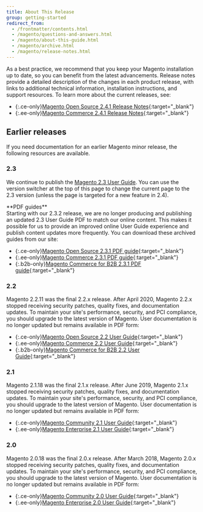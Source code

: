 ```yaml
---
title: About This Release
group: getting-started
redirect_from:
  - /frontmatter/contents.html
  - /magento/questions-and-answers.html
  - /magento/about-this-guide.html
  - /magento/archive.html
  - /magento/release-notes.html
---
```


As a best practice, we recommend that you keep your Magento installation up to date, so you can benefit from the latest advancements. Release notes provide a detailed description of the changes in each product release, with links to additional technical information, installation instructions, and support resources. To learn more about the current releases, see:

- {:.ce-only}[Magento Open Source 2.4.1 Release Notes][2]{:target="_blank"}
- {:.ee-only}[Magento Commerce 2.4.1 Release Notes][1]{:target="_blank"}

## Earlier releases

If you need documentation for an earlier Magento minor release, the following resources are available.

### 2.3

We continue to publish the [Magento 2.3 User Guide][21]. You can use the version switcher at the top of this page to change the current page to the 2.3 version (unless the page is targeted for a new feature in 2.4).

<div class="bs-callout-info" markdown="1">
**PDF guides**<br/>
Starting with our 2.3.2 release, we are no longer producing and publishing an updated 2.3 User Guide PDF to match our online content. This makes it possible for us to provide an improved online User Guide experience and publish content updates more frequently. You can download these archived guides from our site:

- {:.ce-only}[Magento Open Source 2.3.1 PDF guide][20]{:target="_blank"}
- {:.ee-only}[Magento Commerce 2.3.1 PDF guide][18]{:target="_blank"}
- {:.b2b-only}[Magento Commerce for B2B 2.3.1 PDF guide][19]{:target="_blank"}

</div>

### 2.2

Magento 2.2.11 was the final 2.2.x release. After April 2020, Magento 2.2.x stopped receiving security patches, quality fixes, and documentation updates. To maintain your site's performance, security, and PCI compliance, you should upgrade to the latest version of Magento. User documentation is no longer updated but remains available in PDF form:

- {:.ce-only}[Magento Open Source 2.2 User Guide][6]{:target="_blank"}
- {:.ee-only}[Magento Commerce 2.2 User Guide][7]{:target="_blank"}
- {:.b2b-only}[Magento Commerce for B2B 2.2 User Guide][8]{:target="_blank"}

### 2.1

Magento 2.1.18 was the final 2.1.x release. After June 2019, Magento 2.1.x stopped receiving security patches, quality fixes, and documentation updates. To maintain your site's performance, security, and PCI compliance, you should upgrade to the latest version of Magento. User documentation is no longer updated but remains available in PDF form:

- {:.ce-only}[Magento Community 2.1 User Guide][5]{:target="_blank"}
- {:.ee-only}[Magento Enterprise 2.1 User Guide][4]{:target="_blank"}

### 2.0

Magento 2.0.18 was the final 2.0.x release. After March 2018, Magento 2.0.x stopped receiving security patches, quality fixes, and documentation updates. To maintain your site's performance, security, and PCI compliance, you should upgrade to the latest version of Magento. User documentation is no longer updated but remains available in PDF form:

- {:.ce-only}[Magento Community 2.0 User Guide][9]{:target="_blank"}
- {:.ee-only}[Magento Enterprise 2.0 User Guide][10]{:target="_blank"}

[1]: https://devdocs.magento.com/guides/v2.4/release-notes/commerce-2-4-1.html
[2]: https://devdocs.magento.com/guides/v2.4/release-notes/open-source-2-4-1.html
[3]: https://magento.com/products/community-edition
[4]: https://docs.magento.com/m2/pdf/ee/Magento-Enterprise-Edition-2.1-User-Guide.pdf
[5]: https://docs.magento.com/m2/pdf/ce/Magento-Community-Edition-2.1-User-Guide.pdf
[6]: https://docs.magento.com/m2/pdf/ce/Magento-Open-Source-2.2-User-Guide.pdf
[7]: https://docs.magento.com/m2/pdf/ee/Magento_Commerce_2.2_User_Guide.pdf
[8]: https://docs.magento.com/m2/pdf/b2b/Magento-for-B2B-Commerce-2.2-User-Guide.pdf
[9]: https://docs.magento.com/m2/pdf/ce/Magento_Community_Edition_2.0_User_Guide.pdf
[10]: https://docs.magento.com/m2/pdf/ee/Magento_Enterprise_Edition_2.0_User_Guide.pdf
[18]: https://docs.magento.com/m2/pdf/ee/Magento-Commerce-2.3-User-Guide.pdf
[19]: https://docs.magento.com/m2/pdf/b2b/Magento-for-B2B-Commerce-2.3-User-Guide.pdf
[20]: https://docs.magento.com/m2/pdf/ce/Magento-Open-Source-2.3-User-Guide.pdf
[21]: https://https://docs.magento.com/user-guide/v2.3/
